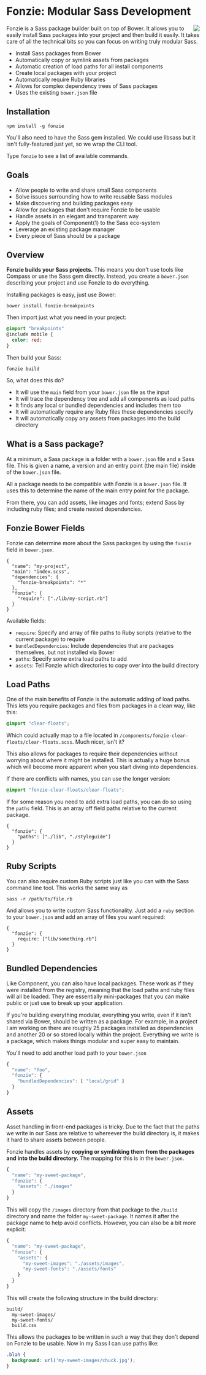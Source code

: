 # Fonzie: Modular Sass Development

<img src="http://www.mediabistro.com/fishbowldc/files/2010/12/fonzie_henry_winkler_happy_days.jpg" style="float:right" />

Fonzie is a Sass package builder built on top of Bower. It allows you to easily install Sass packages into your project and then build it easily. It takes care of all the technical bits so you can focus on writing truly modular Sass.

* Install Sass packages from Bower
* Automatically copy or symlink assets from packages
* Automatic creation of load paths for all install components
* Create local packages with your project
* Automatically require Ruby libraries
* Allows for complex dependency trees of Sass packages
* Uses the existing `bower.json` file

## Installation

```
npm install -g fonzie
```

You'll also need to have the Sass gem installed. We could use libsass but it isn't fully-featured just yet, so we wrap the CLI tool.

Type `fonzie` to see a list of available commands.

## Goals

* Allow people to write and share small Sass components
* Solve issues surrounding how to write reusable Sass modules
* Make discovering and building packages easy
* Allow for packages that don't require Fonzie to be usable
* Handle assets in an elegant and transparent way
* Apply the goals of Component(1) to the Sass eco-system
* Leverage an existing package manager
* Every piece of Sass should be a package

## Overview

**Fonzie builds your Sass projects.** This means you don't use tools like Compass or use the Sass gem directly. Instead, you create a `bower.json` describing your project and use Fonzie to do everything.

Installing packages is easy, just use Bower:

```
bower install fonzie-breakpoints
```

Then import just what you need in your project:

```scss
@import "breakpoints"
@include mobile {
  color: red;
}
```

Then build your Sass:

```
fonzie build
```

So, what does this do?

* It will use the `main` field from your `bower.json` file as the input
* It will trace the dependency tree and add all components as load paths
* It finds any local or bundled dependencies and includes them too
* It will automatically require any Ruby files these dependencies specify
* It will automatically copy any assets from packages into the build directory

## What is a Sass package?

At a minimum, a Sass package is a folder with a `bower.json` file and a Sass file. This is given a name, a version and an entry point (the main file) inside of the `bower.json` file.

All a package needs to be compatible with Fonzie is a `bower.json` file. It uses this to determine the name of the main entry point for the package.

From there, you can add assets, like images and fonts; extend Sass by including ruby files; and create nested dependencies.

## Fonzie Bower Fields

Fonzie can determine more about the Sass packages by using the `fonzie` field in `bower.json`.

```
{
  "name": "my-project",
  "main": "index.scss",
  "dependencies": {
    "fonzie-breakpoints": "*"
  },
  "fonzie": {
    "require": ["./lib/my-script.rb"]
  }
}
```

Available fields:

* `require`: Specify and array of file paths to Ruby scripts (relative to the current package) to require
* `bundledDependencies`: Include dependencies that are packages themselves, but not installed via Bower
* `paths`: Specify some extra load paths to add
* `assets`: Tell Fonzie which directories to copy over into the build directory

## Load Paths

One of the main benefits of Fonzie is the automatic adding of load paths. This lets you require packages and files from packages in a clean way, like this:

```scss
@import "clear-floats";
```

Which could actually map to a file located in `/components/fonzie-clear-floats/clear-floats.scss`. Much nicer, isn't it?

This also allows for packages to require their dependencies without worrying about where it might be installed. This is actually a huge bonus which will become more apparent when you start diving into dependencies.

If there are conflicts with names, you can use the longer version:

```scss
@import "fonzie-clear-floats/clear-floats";
```

If for some reason you need to add extra load paths, you can do so using the `paths` field. This is an array off field paths relative to the current package.

```
{
  "fonzie": {
    "paths": ["./lib", "./styleguide"]
  }
}
```

## Ruby Scripts

You can also require custom Ruby scripts just like you can with the Sass command line tool. This works the same way
as

```
sass -r /path/to/file.rb
```

And allows you to write custom Sass functionality. Just
add a `ruby` section to your `bower.json` and add an array of files you want required:

```
{
  "fonzie": {
    require: ["lib/something.rb"]
  }
}
```

## Bundled Dependencies

Like Component, you can also have local packages. These work as if they were installed from the registry, meaning that the load paths and ruby files will all be loaded. They are essentially mini-packages that you can make public or just use to break up your application.

If you're building everything modular, everything you write, even if it isn't shared via Bower, should be written as a package. For example, in a project I am working on there are roughly 25 packages installed as dependencies and another 20 or so stored locally within the project. Everything we write is a package, which makes things modular and super easy to maintain.

You'll need to add another load path to your `bower.json`

```js
{
  "name": "foo",
  "fonzie": {
    "bundledDependencies": [ "local/grid" ]
  }
}
```

## Assets

Asset handling in front-end packages is tricky. Due to the fact that the paths we write in our Sass
are relative to whereever the build directory is, it makes it hard to share assets between people.

Fonzie handles assets by **copying or symlinking them from the packages and into the build directory.** The mapping for this is in the `bower.json`.

```js
{
  "name": "my-sweet-package",
  "fonzie": {
    "assets": "./images"
  }
}
```

This will copy the `/images` directory from that package to the `/build` directory and name the folder `my-sweet-package`. It names it after the package name to help avoid conflicts. However, you can also be a bit more explicit:

```js
{
  "name": "my-sweet-package",
  "fonzie": {
    "assets": {
      "my-sweet-images": "./assets/images",
      "my-sweet-fonts": "./assets/fonts"
    }
  }
}
```

This will create the following structure in the build directory:

```
build/
  my-sweet-images/
  my-sweet-fonts/
  build.css
```

This allows the packages to be written in such a way that they don't depend on Fonzie to be usable. Now in my Sass I can use paths like:

```scss
.blah {
  background: url('my-sweet-images/chuck.jpg');
}
```